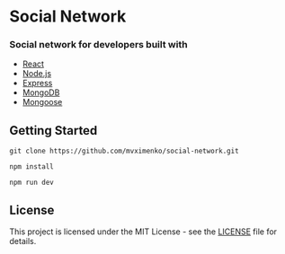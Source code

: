 # Social Network

### Social network for developers built with

- [React](https://reactjs.org/)
- [Node.js](https://nodejs.org/en/)
- [Express](https://expressjs.com/)
- [MongoDB](https://www.mongodb.com/)
- [Mongoose](https://mongoosejs.com/)

## Getting Started

```
git clone https://github.com/mvximenko/social-network.git
```

```
npm install
```

```
npm run dev
```

## License

This project is licensed under the MIT License - see the [LICENSE](LICENSE) file for details.
